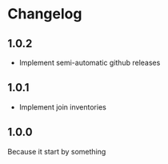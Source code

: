 # Changelog

## 1.0.2
- Implement semi-automatic github releases

## 1.0.1
- Implement join inventories

## 1.0.0
Because it start by something
